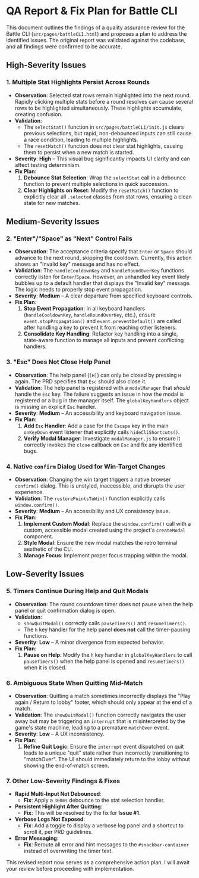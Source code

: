 # QA Report & Fix Plan for Battle CLI

This document outlines the findings of a quality assurance review for the Battle CLI (`src/pages/battleCLI.html`) and proposes a plan to address the identified issues. The original report was validated against the codebase, and all findings were confirmed to be accurate.

## High-Severity Issues

### 1. Multiple Stat Highlights Persist Across Rounds

*   **Observation**: Selected stat rows remain highlighted into the next round. Rapidly clicking multiple stats before a round resolves can cause several rows to be highlighted simultaneously. These highlights accumulate, creating confusion.
*   **Validation**:
    *   The `selectStat()` function in `src/pages/battleCLI/init.js` clears previous selections, but rapid, non-debounced inputs can still cause a race condition, leading to multiple highlights.
    *   The `resetMatch()` function does not clear stat highlights, causing them to persist when a new match is started.
*   **Severity**: **High** – This visual bug significantly impacts UI clarity and can affect testing determinism.
*   **Fix Plan**:
    1.  **Debounce Stat Selection**: Wrap the `selectStat` call in a debounce function to prevent multiple selections in quick succession.
    2.  **Clear Highlights on Reset**: Modify the `resetMatch()` function to explicitly clear all `.selected` classes from stat rows, ensuring a clean state for new matches.

## Medium-Severity Issues

### 2. "Enter"/"Space" as "Next" Control Fails

*   **Observation**: The acceptance criteria specify that `Enter` or `Space` should advance to the next round, skipping the cooldown. Currently, this action shows an "Invalid key" message and has no effect.
*   **Validation**: The `handleCooldownKey` and `handleRoundOverKey` functions correctly listen for `Enter`/`Space`. However, an unhandled key event likely bubbles up to a default handler that displays the "Invalid key" message. The logic needs to properly stop event propagation.
*   **Severity**: **Medium** – A clear departure from specified keyboard controls.
*   **Fix Plan**:
    1.  **Stop Event Propagation**: In all keyboard handlers (`handleCooldownKey`, `handleRoundOverKey`, etc.), ensure `event.stopPropagation()` and `event.preventDefault()` are called after handling a key to prevent it from reaching other listeners.
    2.  **Consolidate Key Handling**: Refactor key handling into a single, state-aware function to manage all inputs and prevent conflicting handlers.

### 3. "Esc" Does Not Close Help Panel

*   **Observation**: The help panel (`[H]`) can only be closed by pressing `H` again. The PRD specifies that `Esc` should also close it.
*   **Validation**: The help panel is registered with a `modalManager` that *should* handle the `Esc` key. The failure suggests an issue in how the modal is registered or a bug in the manager itself. The `globalKeyHandlers` object is missing an explicit `Esc` handler.
*   **Severity**: **Medium** – An accessibility and keyboard navigation issue.
*   **Fix Plan**:
    1.  **Add `Esc` Handler**: Add a case for the `Escape` key in the main `onKeyDown` event listener that explicitly calls `hideCliShortcuts()`.
    2.  **Verify Modal Manager**: Investigate `modalManager.js` to ensure it correctly invokes the `close` callback on `Esc` and fix any identified bugs.

### 4. Native `confirm` Dialog Used for Win-Target Changes

*   **Observation**: Changing the win target triggers a native browser `confirm()` dialog. This is unstyled, inaccessible, and disrupts the user experience.
*   **Validation**: The `restorePointsToWin()` function explicitly calls `window.confirm()`.
*   **Severity**: **Medium** – An accessibility and UX consistency issue.
*   **Fix Plan**:
    1.  **Implement Custom Modal**: Replace the `window.confirm()` call with a custom, accessible modal created using the project's `createModal` component.
    2.  **Style Modal**: Ensure the new modal matches the retro terminal aesthetic of the CLI.
    3.  **Manage Focus**: Implement proper focus trapping within the modal.

## Low-Severity Issues

### 5. Timers Continue During Help and Quit Modals

*   **Observation**: The round countdown timer does not pause when the help panel or quit confirmation dialog is open.
*   **Validation**:
    *   `showQuitModal()` correctly calls `pauseTimers()` and `resumeTimers()`.
    *   The `h` key handler for the help panel **does not** call the timer-pausing functions.
*   **Severity**: **Low** – A minor divergence from expected behavior.
*   **Fix Plan**:
    1.  **Pause on Help**: Modify the `h` key handler in `globalKeyHandlers` to call `pauseTimers()` when the help panel is opened and `resumeTimers()` when it is closed.

### 6. Ambiguous State When Quitting Mid-Match

*   **Observation**: Quitting a match sometimes incorrectly displays the "Play again / Return to lobby" footer, which should only appear at the end of a match.
*   **Validation**: The `showQuitModal()` function correctly navigates the user away but may be triggering an `interrupt` that is misinterpreted by the game's state machine, leading to a premature `matchOver` event.
*   **Severity**: **Low** – A UX inconsistency.
*   **Fix Plan**:
    1.  **Refine Quit Logic**: Ensure the `interrupt` event dispatched on quit leads to a unique "quit" state rather than incorrectly transitioning to "matchOver". The UI should immediately return to the lobby without showing the end-of-match screen.

### 7. Other Low-Severity Findings & Fixes

*   **Rapid Multi-Input Not Debounced**:
    *   **Fix**: Apply a `300ms` debounce to the stat selection handler.
*   **Persistent Highlight After Quitting**:
    *   **Fix**: This will be resolved by the fix for **Issue #1**.
*   **Verbose Logs Not Exposed**:
    *   **Fix**: Add a toggle to display a verbose log panel and a shortcut to scroll it, per PRD guidelines.
*   **Error Messaging**:
    *   **Fix**: Reroute all error and hint messages to the `#snackbar-container` instead of overwriting the timer text.

This revised report now serves as a comprehensive action plan. I will await your review before proceeding with implementation.
